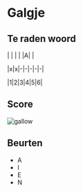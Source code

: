 # Galgje

## Te raden woord

| | | | |A| |

|x|x|-|-|-|-|-|

|1|2|3|4|5|6|

## Score
![gallow](./images/2.png)

## Beurten
* A 
* I
* E
* N